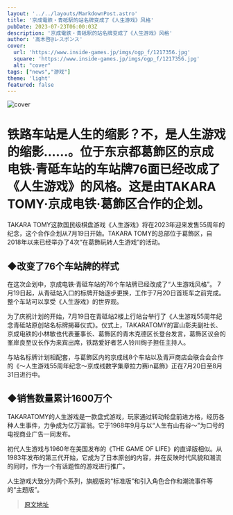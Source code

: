 ```yaml
---
layout: '../../layouts/MarkdownPost.astro'
title: '京成電鉄・青砥駅的站名牌变成了《人生游戏》风格'
pubDate: 2023-07-23T06:00:03Z
description: '京成電鉄・青砥駅的站名牌变成了《人生游戏》风格'
author: '高木啓@レスポンス'
cover:
  url: 'https://www.inside-games.jp/imgs/ogp_f/1217356.jpg'
  square: 'https://www.inside-games.jp/imgs/ogp_f/1217356.jpg'
  alt: "cover"
tags: ["news","游戏"]
theme: 'light'
featured: false
---
```


![cover](https://www.inside-games.jp/imgs/ogp_f/1217356.jpg)

# 铁路车站是人生的缩影？不，是人生游戏的缩影……。位于东京都葛飾区的京成电铁·青砥车站的车站牌76面已经改成了《人生游戏》的风格。这是由TAKARA TOMY·京成电铁·葛飾区合作的企划。

TAKARA TOMY这款国民级棋盘游戏《人生游戏》将在2023年迎来发售55周年的纪念，这个合作企划从7月19日开始。TAKARA TOMY的总部位于葛飾区，自2018年以来已经举办了4次“在葛飾玩转人生游戏”的活动。

## ◆改变了76个车站牌的样式

在这次企划中，京成电铁·青砥车站的76个车站牌已经改成了“人生游戏风格”。
7月19日起，从青砥站入口的标牌开始逐步更换，工作于7月20日首班车之前完成。整个车站可以享受《人生游戏》的世界观。

为了庆祝计划的开始，7月19日在青砥站2楼上行站台举行了《人生游戏55周年纪念青砥站原创站名标牌揭幕仪式》。仪式上，TAKARATOMY的富山彰夫副社长、京成电铁的小林敏也代表董事长、葛飾区的青木克德区长登台发言，葛飾区议会的峯岸良至议长作为来宾出席，铁路爱好者艺人铃川绚子担任主持人。

与站名标牌计划相配套，与葛飾区内的京成线8个车站以及青戸商店会联合会合作的《～人生游戏55周年纪念～京成线数字集章拉力赛in葛飾》正在7月20日至8月31日进行中。

<h2 id="">◆销售数量累计1600万个</h2>
TAKARATOMY的人生游戏是一款盘式游戏，玩家通过转动轮盘前进方格，经历各种人生事件，力争成为亿万富翁。它于1968年9月与以“人生有山有谷～”为口号的电视商业广告一同发布。

初代人生游戏与1960年在美国发布的《THE GAME OF LIFE》的直译版相似。从1983年发布的第三代开始，它成为了日本原创的内容，并在反映时代风貌和潮流的同时，作为一个有话题性的游戏进行推广。

人生游戏大致分为两个系列，旗舰版的“标准版”和引入角色合作和潮流事件等的“主题版”。

>[原文地址](https://www.inside-games.jp/article/2023/07/23/147347.html)  